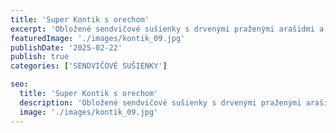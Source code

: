 ```yaml
---
title: 'Super Kontik s orechom'
excerpt: 'Obložené sendvičové sušienky s drvenými praženými arašidmi a lieskovoorieškovou krémovou náplňou.'
featuredImage: './images/kontik_09.jpg'
publishDate: '2025-02-22'
publish: true
categories: ['SENDVIČOVÉ SUŠIENKY']

seo:
  title: 'Super Kontik s orechom'
  description: 'Obložené sendvičové sušienky s drvenými praženými arašidmi a lieskovoorieškovou krémovou náplňou.'
  image: './images/kontik_09.jpg'
---
```

